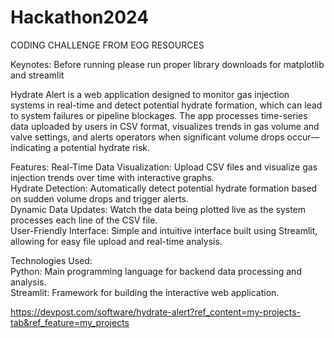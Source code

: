 # Hackathon2024
CODING CHALLENGE FROM EOG RESOURCES

Keynotes: Before running please run proper library downloads for matplotlib and streamlit    

Hydrate Alert is a web application designed to monitor gas injection systems in real-time and detect potential hydrate formation, which can lead to system failures or pipeline blockages. The app processes time-series data uploaded by users in CSV format, visualizes trends in gas volume and valve settings, and alerts operators when significant volume drops occur—indicating a potential hydrate risk.    

Features:
Real-Time Data Visualization: Upload CSV files and visualize gas injection trends over time with interactive graphs.    
Hydrate Detection: Automatically detect potential hydrate formation based on sudden volume drops and trigger alerts.    
Dynamic Data Updates: Watch the data being plotted live as the system processes each line of the CSV file.    
User-Friendly Interface: Simple and intuitive interface built using Streamlit, allowing for easy file upload and real-time analysis.    

Technologies Used:    
Python: Main programming language for backend data processing and analysis.    
Streamlit: Framework for building the interactive web application.

https://devpost.com/software/hydrate-alert?ref_content=my-projects-tab&ref_feature=my_projects

